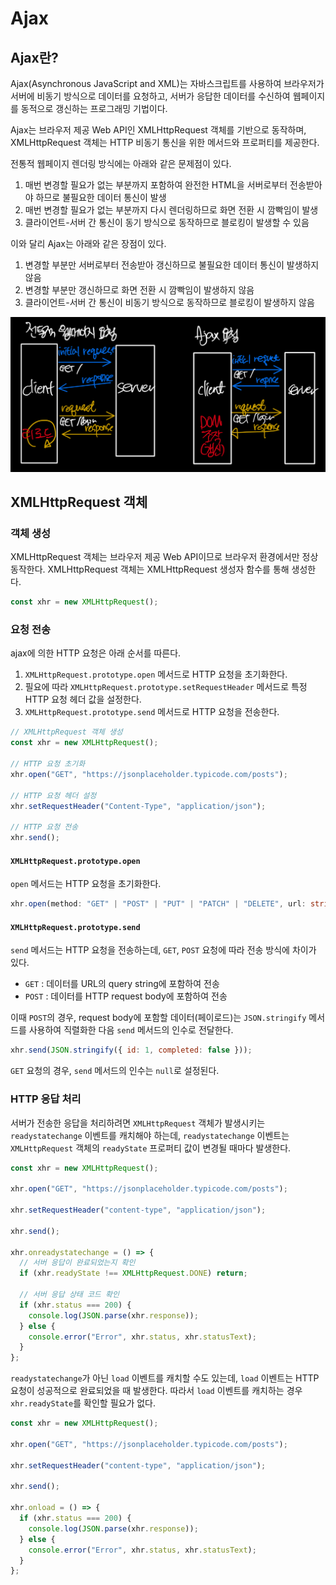 # Ajax

## Ajax란?

Ajax(Asynchronous JavaScript and XML)는 자바스크립트를 사용하여 브라우저가 서버에 비동기 방식으로 데이터를 요청하고, 서버가 응답한 데이터를 수신하여 웹페이지를 동적으로 갱신하는 프로그래밍 기법이다.

Ajax는 브라우저 제공 Web API인 XMLHttpRequest 객체를 기반으로 동작하며, XMLHttpRequest 객체는 HTTP 비동기 통신을 위한 메서드와 프로퍼티를 제공한다.

전통적 웹페이지 렌더링 방식에는 아래와 같은 문제점이 있다.

1. 매번 변경할 필요가 없는 부분까지 포함하여 완전한 HTML을 서버로부터 전송받아야 하므로 불필요한 데이터 통신이 발생
2. 매번 변경할 필요가 없는 부분까지 다시 렌더링하므로 화면 전환 시 깜빡임이 발생
3. 클라이언트-서버 간 통신이 동기 방식으로 동작하므로 블로킹이 발생할 수 있음

이와 달리 Ajax는 아래와 같은 장점이 있다.

1. 변경할 부분만 서버로부터 전송받아 갱신하므로 불필요한 데이터 통신이 발생하지 않음
2. 변경할 부분만 갱신하므로 화면 전환 시 깜빡임이 발생하지 않음
3. 클라이언트-서버 간 통신이 비동기 방식으로 동작하므로 블로킹이 발생하지 않음

![ajax and common html request comparison](https://github.com/WilleLee/docs/blob/main/assets/ajax_request_comparison.jpeg?raw=true)

## XMLHttpRequest 객체

### 객체 생성

XMLHttpRequest 객체는 브라우저 제공 Web API이므로 브라우저 환경에서만 정상 동작한다. XMLHttpRequest 객체는 XMLHttpRequest 생성자 함수를 통해 생성한다.

```javascript
const xhr = new XMLHttpRequest();
```

### 요청 전송

ajax에 의한 HTTP 요청은 아래 순서를 따른다.

1. `XMLHttpRequest.prototype.open` 메서드로 HTTP 요청을 초기화한다.
2. 필요에 따라 `XMLHttpRequest.prototype.setRequestHeader` 메서드로 특정 HTTP 요청 헤더 값을 설정한다.
3. `XMLHttpRequest.prototype.send` 메서드로 HTTP 요청을 전송한다.

```javascript
// XMLHttpRequest 객체 생성
const xhr = new XMLHttpRequest();

// HTTP 요청 초기화
xhr.open("GET", "https://jsonplaceholder.typicode.com/posts");

// HTTP 요청 헤더 설정
xhr.setRequestHeader("Content-Type", "application/json");

// HTTP 요청 전송
xhr.send();
```

#### `XMLHttpRequest.prototype.open`

`open` 메서드는 HTTP 요청을 초기화한다.

```typescript
xhr.open(method: "GET" | "POST" | "PUT" | "PATCH" | "DELETE", url: string, async?: boolean);
```

#### `XMLHttpRequest.prototype.send`

`send` 메서드는 HTTP 요청을 전송하는데, `GET`, `POST` 요청에 따라 전송 방식에 차이가 있다.

- `GET` : 데이터를 URL의 query string에 포함하여 전송
- `POST` : 데이터를 HTTP request body에 포함하여 전송

이때 `POST`의 경우, request body에 포함할 데이터(페이로드)는 `JSON.stringify` 메서드를 사용하여 직렬화한 다음 `send` 메서드의 인수로 전달한다.

```javascript
xhr.send(JSON.stringify({ id: 1, completed: false }));
```

`GET` 요청의 경우, `send` 메서드의 인수는 `null`로 설정된다.

### HTTP 응답 처리

서버가 전송한 응답을 처리하려면 `XMLHttpRequest` 객체가 발생시키는 `readystatechange` 이벤트를 캐치해야 하는데, `readystatechange` 이벤트는 `XMLHttpRequest` 객체의 `readyState` 프로퍼티 값이 변경될 때마다 발생한다.

```javascript
const xhr = new XMLHttpRequest();

xhr.open("GET", "https://jsonplaceholder.typicode.com/posts");

xhr.setRequestHeader("content-type", "application/json");

xhr.send();

xhr.onreadystatechange = () => {
  // 서버 응답이 완료되었는지 확인
  if (xhr.readyState !== XMLHttpRequest.DONE) return;

  // 서버 응답 상태 코드 확인
  if (xhr.status === 200) {
    console.log(JSON.parse(xhr.response));
  } else {
    console.error("Error", xhr.status, xhr.statusText);
  }
};
```

`readystatechange`가 아닌 `load` 이벤트를 캐치할 수도 있는데, `load` 이벤트는 HTTP 요청이 성공적으로 완료되었을 때 발생한다. 따라서 `load` 이벤트를 캐치하는 경우 `xhr.readyState`를 확인할 필요가 없다.

```javascript
const xhr = new XMLHttpRequest();

xhr.open("GET", "https://jsonplaceholder.typicode.com/posts");

xhr.setRequestHeader("content-type", "application/json");

xhr.send();

xhr.onload = () => {
  if (xhr.status === 200) {
    console.log(JSON.parse(xhr.response));
  } else {
    console.error("Error", xhr.status, xhr.statusText);
  }
};
```
